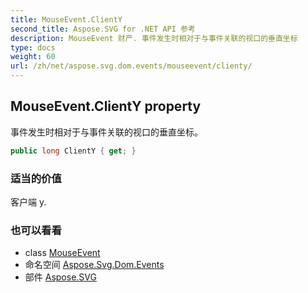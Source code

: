```yaml
---
title: MouseEvent.ClientY
second_title: Aspose.SVG for .NET API 参考
description: MouseEvent 财产. 事件发生时相对于与事件关联的视口的垂直坐标
type: docs
weight: 60
url: /zh/net/aspose.svg.dom.events/mouseevent/clienty/
---
```

## MouseEvent.ClientY property

事件发生时相对于与事件关联的视口的垂直坐标。

```csharp
public long ClientY { get; }
```

### 适当的价值

客户端 y.

### 也可以看看

* class [MouseEvent](../)
* 命名空间 [Aspose.Svg.Dom.Events](../../mouseevent/)
* 部件 [Aspose.SVG](../../../)


